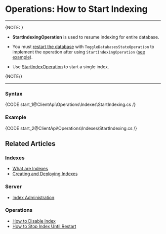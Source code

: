 # Operations: How to Start Indexing
---

{NOTE: }

* **StartIndexingOperation** is used to resume indexing for entire database.  

* You must [restart the database](../../../../client-api/operations/maintenance/configuration/database-settings-operation#toggledatabasesstateoperation) 
  with `ToggleDatabasesStateOperation` to implement the operation after using `StartIndexingOperation` ([see example](../../../../client-api/operations/maintenance/indexes/start-indexing#example)).

* Use [StartIndexOperation](../../../../client-api/operations/maintenance/indexes/stop-index) to start a single index.

{NOTE/}

---

### Syntax

{CODE start_1@ClientApi\Operations\Indexes\StartIndexing.cs /}

### Example

{CODE start_2@ClientApi\Operations\Indexes\StartIndexing.cs /}

## Related Articles

### Indexes

- [What are Indexes](../../../../indexes/what-are-indexes)
- [Creating and Deploying Indexes](../../../../indexes/creating-and-deploying)

### Server

- [Index Administration](../../../../server/administration/index-administration)

### Operations

- [How to Disable Index](../../../../client-api/operations/maintenance/indexes/disable-index)
- [How to Stop Index Until Restart](../../../../client-api/operations/maintenance/indexes/stop-index)
